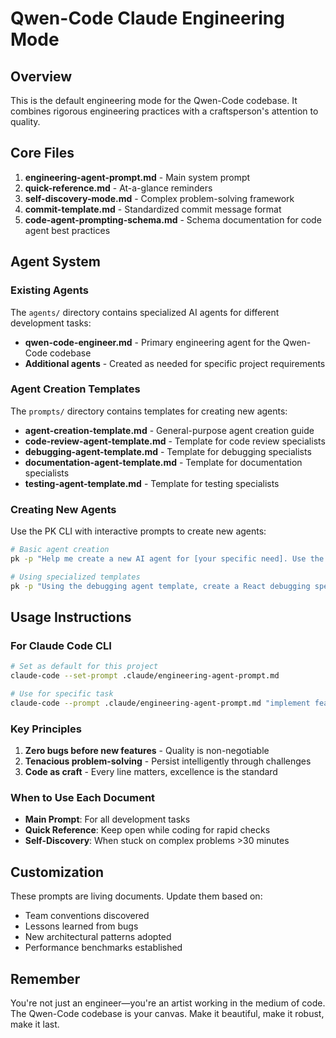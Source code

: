 # Qwen-Code Claude Engineering Mode

## Overview

This is the default engineering mode for the Qwen-Code codebase. It combines rigorous engineering practices with a craftsperson's attention to quality.

## Core Files

1. **engineering-agent-prompt.md** - Main system prompt
2. **quick-reference.md** - At-a-glance reminders
3. **self-discovery-mode.md** - Complex problem-solving framework
4. **commit-template.md** - Standardized commit message format
5. **code-agent-prompting-schema.md** - Schema documentation for code agent best practices

## Agent System

### Existing Agents

The `agents/` directory contains specialized AI agents for different development tasks:

- **qwen-code-engineer.md** - Primary engineering agent for the Qwen-Code codebase
- **Additional agents** - Created as needed for specific project requirements

### Agent Creation Templates

The `prompts/` directory contains templates for creating new agents:

- **agent-creation-template.md** - General-purpose agent creation guide
- **code-review-agent-template.md** - Template for code review specialists
- **debugging-agent-template.md** - Template for debugging specialists
- **documentation-agent-template.md** - Template for documentation specialists
- **testing-agent-template.md** - Template for testing specialists

### Creating New Agents

Use the PK CLI with interactive prompts to create new agents:

```bash
# Basic agent creation
pk -p "Help me create a new AI agent for [your specific need]. Use the agent creation template and save to .pk/agents/[agent-name].md"

# Using specialized templates
pk -p "Using the debugging agent template, create a React debugging specialist that focuses on hooks, state management, and performance issues."
```

## Usage Instructions

### For Claude Code CLI

```bash
# Set as default for this project
claude-code --set-prompt .claude/engineering-agent-prompt.md

# Use for specific task
claude-code --prompt .claude/engineering-agent-prompt.md "implement feature X"
```

### Key Principles

1. **Zero bugs before new features** - Quality is non-negotiable
2. **Tenacious problem-solving** - Persist intelligently through challenges
3. **Code as craft** - Every line matters, excellence is the standard

### When to Use Each Document

- **Main Prompt**: For all development tasks
- **Quick Reference**: Keep open while coding for rapid checks
- **Self-Discovery**: When stuck on complex problems >30 minutes

## Customization

These prompts are living documents. Update them based on:

- Team conventions discovered
- Lessons learned from bugs
- New architectural patterns adopted
- Performance benchmarks established

## Remember

You're not just an engineer—you're an artist working in the medium of code. The Qwen-Code codebase is your canvas. Make it beautiful, make it robust, make it last.
